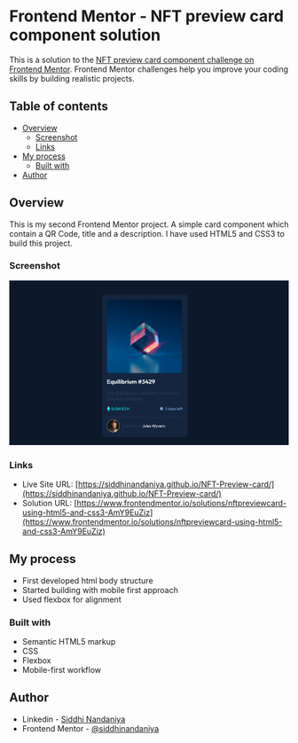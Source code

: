 # Frontend Mentor - NFT preview card component solution

This is a solution to the [NFT preview card component challenge on Frontend Mentor](https://www.frontendmentor.io/challenges/nft-preview-card-component-SbdUL_w0U). Frontend Mentor challenges help you improve your coding skills by building realistic projects. 

## Table of contents

- [Overview](#overview)
  - [Screenshot](#screenshot)
  - [Links](#links)
- [My process](#my-process)
  - [Built with](#built-with)
- [Author](#author)


## Overview
This is my second Frontend Mentor project. A simple card component which contain a QR Code, title and a description. I have used HTML5 and CSS3 to build this project.

### Screenshot

![](./screenshot.png)


### Links

- Live Site URL: [https://siddhinandaniya.github.io/NFT-Preview-card/](https://siddhinandaniya.github.io/NFT-Preview-card/)
- Solution URL: [https://www.frontendmentor.io/solutions/nftpreviewcard-using-html5-and-css3-AmY9EuZiz](https://www.frontendmentor.io/solutions/nftpreviewcard-using-html5-and-css3-AmY9EuZiz)


## My process

- First developed html body structure
- Started building with mobile first approach
- Used flexbox for alignment


### Built with

- Semantic HTML5 markup
- CSS
- Flexbox
- Mobile-first workflow

## Author

- Linkedin - [Siddhi Nandaniya](https://www.linkedin.com/in/siddhi-nandaniya/)
- Frontend Mentor - [@siddhinandaniya](https://www.frontendmentor.io/profile/Siddhinandaniya)
